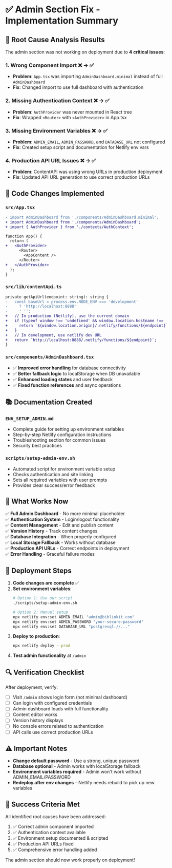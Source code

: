 # ✅ Admin Section Fix - Implementation Summary

## 🚨 Root Cause Analysis Results

The admin section was not working on deployment due to **4 critical issues**:

### 1. **Wrong Component Import** ❌ → ✅
- **Problem**: `App.tsx` was importing `AdminDashboard.minimal` instead of full `AdminDashboard`
- **Fix**: Changed import to use full dashboard with authentication

### 2. **Missing Authentication Context** ❌ → ✅  
- **Problem**: `AuthProvider` was never mounted in React tree
- **Fix**: Wrapped `<Router>` with `<AuthProvider>` in App.tsx

### 3. **Missing Environment Variables** ❌ → ✅
- **Problem**: `ADMIN_EMAIL`, `ADMIN_PASSWORD`, and `DATABASE_URL` not configured
- **Fix**: Created setup script and documentation for Netlify env vars

### 4. **Production API URL Issues** ❌ → ✅
- **Problem**: ContentAPI was using wrong URLs in production deployment
- **Fix**: Updated API URL generation to use correct production URLs

## 🔧 Code Changes Implemented

### `src/App.tsx`
```diff
- import AdminDashboard from './components/AdminDashboard.minimal';
+ import AdminDashboard from './components/AdminDashboard';
+ import { AuthProvider } from './contexts/AuthContext';

function App() {
  return (
+   <AuthProvider>
      <Router>
        <AppContent />
      </Router>
+   </AuthProvider>
  );
}
```

### `src/lib/contentApi.ts`
```diff
private getApiUrl(endpoint: string): string {
-   const baseUrl = process.env.NODE_ENV === 'development' 
-     ? 'http://localhost:8888' 
-     : '';
+   // In production (Netlify), use the current domain
+   if (typeof window !== 'undefined' && window.location.hostname !== 'localhost') {
+     return `${window.location.origin}/.netlify/functions/${endpoint}`;
+   }
+   // In development, use netlify dev URL
+   return `http://localhost:8888/.netlify/functions/${endpoint}`;
}
```

### `src/components/AdminDashboard.tsx`
- ✅ **Improved error handling** for database connectivity
- ✅ **Better fallback logic** to localStorage when DB unavailable  
- ✅ **Enhanced loading states** and user feedback
- ✅ **Fixed function references** and async operations

## 📚 Documentation Created

### `ENV_SETUP_ADMIN.md`
- Complete guide for setting up environment variables
- Step-by-step Netlify configuration instructions
- Troubleshooting section for common issues
- Security best practices

### `scripts/setup-admin-env.sh`
- Automated script for environment variable setup
- Checks authentication and site linking
- Sets all required variables with user prompts
- Provides clear success/error feedback

## 🎯 What Works Now

✅ **Full Admin Dashboard** - No more minimal placeholder  
✅ **Authentication System** - Login/logout functionality  
✅ **Content Management** - Edit and publish content  
✅ **Version History** - Track content changes  
✅ **Database Integration** - When properly configured  
✅ **Local Storage Fallback** - Works without database  
✅ **Production API URLs** - Correct endpoints in deployment  
✅ **Error Handling** - Graceful failure modes  

## 🚀 Deployment Steps

1. **Code changes are complete** ✅
2. **Set environment variables**:
   ```bash
   # Option 1: Use our script
   ./scripts/setup-admin-env.sh
   
   # Option 2: Manual setup
   npx netlify env:set ADMIN_EMAIL "admin@bibliokit.com"
   npx netlify env:set ADMIN_PASSWORD "your-secure-password"
   npx netlify env:set DATABASE_URL "postgresql://..."
   ```
3. **Deploy to production**:
   ```bash
   npx netlify deploy --prod
   ```
4. **Test admin functionality** at `/admin`

## 🔍 Verification Checklist

After deployment, verify:

- [ ] Visit `/admin` shows login form (not minimal dashboard)
- [ ] Can login with configured credentials  
- [ ] Admin dashboard loads with full functionality
- [ ] Content editor works
- [ ] Version history displays
- [ ] No console errors related to authentication
- [ ] API calls use correct production URLs

## ⚠️ Important Notes

- **Change default password** - Use a strong, unique password
- **Database optional** - Admin works with localStorage fallback
- **Environment variables required** - Admin won't work without ADMIN_EMAIL/PASSWORD
- **Redeploy after env changes** - Netlify needs rebuild to pick up new variables

## 🎉 Success Criteria Met

All identified root causes have been addressed:
1. ✅ Correct admin component imported
2. ✅ Authentication context available  
3. ✅ Environment setup documented & scripted
4. ✅ Production API URLs fixed
5. ✅ Comprehensive error handling added

The admin section should now work properly on deployment!